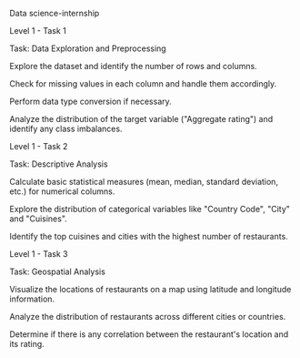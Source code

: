Data science-internship

Level 1 - Task 1

Task: Data Exploration and Preprocessing

Explore the dataset and identify the number of rows and columns. 

Check for missing values in each column and handle them accordingly.

Perform data type conversion if necessary. 

Analyze the distribution of the target variable ("Aggregate rating") and identify any class imbalances.

Level 1 - Task 2

Task: Descriptive Analysis

Calculate basic statistical measures (mean, median, standard deviation, etc.) for numerical columns.

Explore the distribution of categorical variables like "Country Code", "City" and "Cuisines".

Identify the top cuisines and cities with the highest number of restaurants.

Level 1 - Task 3

Task: Geospatial Analysis

Visualize the locations of restaurants on a map using latitude and longitude information.

Analyze the distribution of restaurants across different cities or countries.

Determine if there is any correlation between the restaurant's location and its rating.
